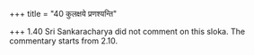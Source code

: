+++
title = "40 कुलक्षये प्रणश्यन्ति"

+++
1.40 Sri Sankaracharya did not comment on this sloka. The commentary
starts from 2.10.  
  
